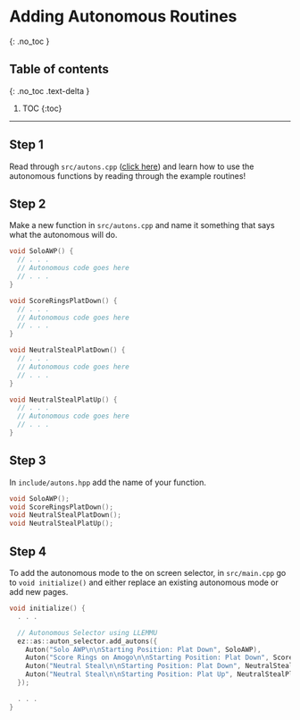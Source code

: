 
# **Adding Autonomous Routines**
{: .no_toc }

## Table of contents
{: .no_toc .text-delta }

1. TOC
{:toc}


---


## Step 1  
Read through `src/autons.cpp` ([click here](https://github.com/EZ-Robotics/EZ-Template-Example/blob/main/src/autons.cpp)) and learn how to use the autonomous functions by reading through the example routines!  

## Step 2  
Make a new function in `src/autons.cpp` and name it something that says what the autonomous will do.  
```cpp
void SoloAWP() {
  // . . .
  // Autonomous code goes here
  // . . .
}

void ScoreRingsPlatDown() {
  // . . .
  // Autonomous code goes here
  // . . .
}

void NeutralStealPlatDown() {
  // . . .
  // Autonomous code goes here
  // . . .
}

void NeutralStealPlatUp() {
  // . . .
  // Autonomous code goes here
  // . . .
}
```

## Step 3  
In `include/autons.hpp` add the name of your function.  
```cpp
void SoloAWP();
void ScoreRingsPlatDown();
void NeutralStealPlatDown();
void NeutralStealPlatUp();
```
## Step 4  
To add the autonomous mode to the on screen selector, in `src/main.cpp` go to `void initialize()` and either replace an existing autonomous mode or add new pages.    
```cpp
void initialize() {
  . . . 

  // Autonomous Selector using LLEMMU
  ez::as::auton_selector.add_autons({
    Auton("Solo AWP\n\nStarting Position: Plat Down", SoloAWP),
    Auton("Score Rings on Amogo\n\nStarting Position: Plat Down", ScoreRingsPlatDown),
    Auton("Neutral Steal\n\nStarting Position: Plat Down", NeutralStealPlatDown),
    Auton("Neutral Steal\n\nStarting Position: Plat Up", NeutralStealPlatUp),
  });

  . . .
}
```
